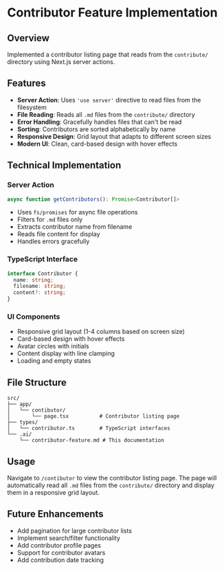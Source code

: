 # Contributor Feature Implementation

## Overview
Implemented a contributor listing page that reads from the `contribute/` directory using Next.js server actions.

## Features
- **Server Action**: Uses `'use server'` directive to read files from the filesystem
- **File Reading**: Reads all `.md` files from the `contribute/` directory
- **Error Handling**: Gracefully handles files that can't be read
- **Sorting**: Contributors are sorted alphabetically by name
- **Responsive Design**: Grid layout that adapts to different screen sizes
- **Modern UI**: Clean, card-based design with hover effects

## Technical Implementation

### Server Action
```typescript
async function getContributors(): Promise<Contributor[]>
```
- Uses `fs/promises` for async file operations
- Filters for `.md` files only
- Extracts contributor name from filename
- Reads file content for display
- Handles errors gracefully

### TypeScript Interface
```typescript
interface Contributor {
  name: string;
  filename: string;
  content?: string;
}
```

### UI Components
- Responsive grid layout (1-4 columns based on screen size)
- Card-based design with hover effects
- Avatar circles with initials
- Content display with line clamping
- Loading and empty states

## File Structure
```
src/
├── app/
│   └── contibutor/
│       └── page.tsx          # Contributor listing page
├── types/
│   └── contributor.ts        # TypeScript interfaces
└── .ai/
    └── contributor-feature.md # This documentation
```

## Usage
Navigate to `/contibutor` to view the contributor listing page. The page will automatically read all `.md` files from the `contribute/` directory and display them in a responsive grid layout.

## Future Enhancements
- Add pagination for large contributor lists
- Implement search/filter functionality
- Add contributor profile pages
- Support for contributor avatars
- Add contribution date tracking 